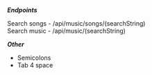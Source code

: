 
***Endpoints***

Search songs - /api/music/songs/(searchString)<br>
Search music - /api/music/(searchString)


***Other***

* Semicolons 
* Tab 4 space 
